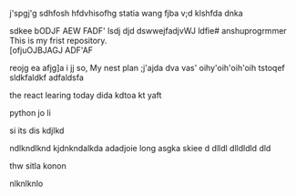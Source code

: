 j'spgj'g
sdhfosh
hfdvhisofhg
statia
wang
fjba
v;d
klshfda
dnka

sdkee
bODJF
AEW
FADF'
lsdj
djd
dswwejfadjvWJ
ldfie# anshuprogrmmer
This is my frist repository.
<br>[ofjuOJBJAGJ
ADF'AF

reojg
ea
afjg]a
i
jj
so, My nest plan
;j'ajda
dva
vas'
oihy'oih'oih'oih tstoqef
sldkfaldkf
adfaldsfa
<html>
  
the react learing 
today dida kdtoa
kt yaft 

python
jo li


si  its dis kdjlkd

ndlkndlknd
kjdnkndalkda
adadjoie
long asgka
skiee
d
dlldl
dlldldld
dld

thw sitla
konon

nlknlknlo
